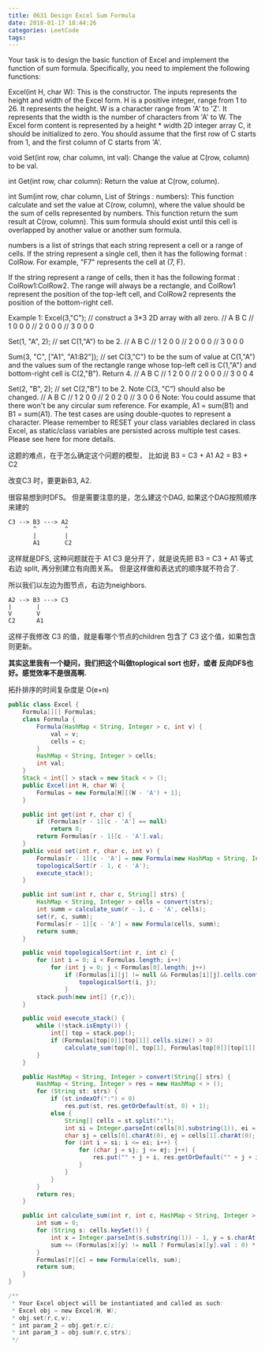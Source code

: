 ```yaml
---
title: 0631 Design Excel Sum Formula
date: 2018-01-17 18:44:26
categories: LeetCode
tags:
---
```


Your task is to design the basic function of Excel and implement the function of sum formula. Specifically, you need to implement the following functions:

Excel(int H, char W): This is the constructor. The inputs represents the height and width of the Excel form. H is a positive integer, range from 1 to 26. It represents the height. W is a character range from 'A' to 'Z'. It represents that the width is the number of characters from 'A' to W. The Excel form content is represented by a height * width 2D integer array C, it should be initialized to zero. You should assume that the first row of C starts from 1, and the first column of C starts from 'A'.


void Set(int row, char column, int val): Change the value at C(row, column) to be val.


int Get(int row, char column): Return the value at C(row, column).


int Sum(int row, char column, List of Strings : numbers): This function calculate and set the value at C(row, column), where the value should be the sum of cells represented by numbers. This function return the sum result at C(row, column). This sum formula should exist until this cell is overlapped by another value or another sum formula.

numbers is a list of strings that each string represent a cell or a range of cells. If the string represent a single cell, then it has the following format : ColRow. For example, "F7" represents the cell at (7, F).

If the string represent a range of cells, then it has the following format : ColRow1:ColRow2. The range will always be a rectangle, and ColRow1 represent the position of the top-left cell, and ColRow2 represents the position of the bottom-right cell.

Example 1:
Excel(3,"C"); 
// construct a 3*3 2D array with all zero.
//   A B C
// 1 0 0 0
// 2 0 0 0
// 3 0 0 0

Set(1, "A", 2);
// set C(1,"A") to be 2.
//   A B C
// 1 2 0 0
// 2 0 0 0
// 3 0 0 0

Sum(3, "C", ["A1", "A1:B2"]);
// set C(3,"C") to be the sum of value at C(1,"A") and the values sum of the rectangle range whose top-left cell is C(1,"A") and bottom-right cell is C(2,"B"). Return 4. 
//   A B C
// 1 2 0 0
// 2 0 0 0
// 3 0 0 4

Set(2, "B", 2);
// set C(2,"B") to be 2. Note C(3, "C") should also be changed.
//   A B C
// 1 2 0 0
// 2 0 2 0
// 3 0 0 6
Note:
You could assume that there won't be any circular sum reference. For example, A1 = sum(B1) and B1 = sum(A1).
The test cases are using double-quotes to represent a character.
Please remember to RESET your class variables declared in class Excel, as static/class variables are persisted across multiple test cases. Please see here for more details.


这题的难点，在于怎么确定这个问题的模型，
比如说
B3 = C3 + A1
A2 = B3 + C2

改变C3 时，要更新B3, A2. 

很容易想到时DFS。 但是需要注意的是，怎么建这个DAG, 如果这个DAG按照顺序来建的

```text
C3 --> B3 ---> A2
       ^        ^
       |        |
       A1       C2
```

这样就是DFS, 这种问题就在于 A1 C3 是分开了，就是说先把 B3 = C3 + A1 等式右边 split, 再分别建立有向图关系。 但是这样做和表达式的顺序就不符合了.

所以我们以左边为图节点，右边为neighbors.

```text
A2 --> B3 ---> C3
|       |
V       V 
C2      A1
```
这样子我修改 C3 的值，就是看哪个节点的children 包含了 C3 这个值，如果包含则更新。

**其实这里我有一个疑问，我们把这个叫做toplogical sort 也好，或者 反向DFS也好。感觉效率不是很高啊.**

拓扑排序的时间复杂度是 O(e+n)

```java
public class Excel {
    Formula[][] Formulas;
    class Formula {
        Formula(HashMap < String, Integer > c, int v) {
            val = v;
            cells = c;
        }
        HashMap < String, Integer > cells;
        int val;
    }
    Stack < int[] > stack = new Stack < > ();
    public Excel(int H, char W) {
        Formulas = new Formula[H][(W - 'A') + 1];
    }

    public int get(int r, char c) {
        if (Formulas[r - 1][c - 'A'] == null)
            return 0;
        return Formulas[r - 1][c - 'A'].val;
    }
    public void set(int r, char c, int v) {
        Formulas[r - 1][c - 'A'] = new Formula(new HashMap < String, Integer > (), v);
        topologicalSort(r - 1, c - 'A');
        execute_stack();
    }

    public int sum(int r, char c, String[] strs) {
        HashMap < String, Integer > cells = convert(strs);
        int summ = calculate_sum(r - 1, c - 'A', cells);
        set(r, c, summ);
        Formulas[r - 1][c - 'A'] = new Formula(cells, summ);
        return summ;
    }

    public void topologicalSort(int r, int c) {
        for (int i = 0; i < Formulas.length; i++)
            for (int j = 0; j < Formulas[0].length; j++)
                if (Formulas[i][j] != null && Formulas[i][j].cells.containsKey("" + (char)('A' + c) + (r + 1))) {
                    topologicalSort(i, j);
                }
        stack.push(new int[] {r,c});
    }

    public void execute_stack() {
        while (!stack.isEmpty()) {
            int[] top = stack.pop();
            if (Formulas[top[0]][top[1]].cells.size() > 0)
                calculate_sum(top[0], top[1], Formulas[top[0]][top[1]].cells);
        }
    }

    public HashMap < String, Integer > convert(String[] strs) {
        HashMap < String, Integer > res = new HashMap < > ();
        for (String st: strs) {
            if (st.indexOf(":") < 0)
                res.put(st, res.getOrDefault(st, 0) + 1);
            else {
                String[] cells = st.split(":");
                int si = Integer.parseInt(cells[0].substring(1)), ei = Integer.parseInt(cells[1].substring(1));
                char sj = cells[0].charAt(0), ej = cells[1].charAt(0);
                for (int i = si; i <= ei; i++) {
                    for (char j = sj; j <= ej; j++) {
                        res.put("" + j + i, res.getOrDefault("" + j + i, 0) + 1);
                    }
                }
            }
        }
        return res;
    }

    public int calculate_sum(int r, int c, HashMap < String, Integer > cells) {
        int sum = 0;
        for (String s: cells.keySet()) {
            int x = Integer.parseInt(s.substring(1)) - 1, y = s.charAt(0) - 'A';
            sum += (Formulas[x][y] != null ? Formulas[x][y].val : 0) * cells.get(s);
        }
        Formulas[r][c] = new Formula(cells, sum);
        return sum;
    }
}

/**
 * Your Excel object will be instantiated and called as such:
 * Excel obj = new Excel(H, W);
 * obj.set(r,c,v);
 * int param_2 = obj.get(r,c);
 * int param_3 = obj.sum(r,c,strs);
 */
```
